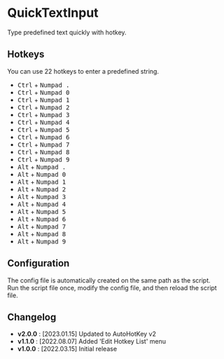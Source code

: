 # QuickTextInput

Type predefined text quickly with hotkey.

## Hotkeys

You can use 22 hotkeys to enter a predefined string.

* <kbd>Ctrl</kbd> + <kbd>Numpad .</kbd>
* <kbd>Ctrl</kbd> + <kbd>Numpad 0</kbd>
* <kbd>Ctrl</kbd> + <kbd>Numpad 1</kbd>
* <kbd>Ctrl</kbd> + <kbd>Numpad 2</kbd>
* <kbd>Ctrl</kbd> + <kbd>Numpad 3</kbd>
* <kbd>Ctrl</kbd> + <kbd>Numpad 4</kbd>
* <kbd>Ctrl</kbd> + <kbd>Numpad 5</kbd>
* <kbd>Ctrl</kbd> + <kbd>Numpad 6</kbd>
* <kbd>Ctrl</kbd> + <kbd>Numpad 7</kbd>
* <kbd>Ctrl</kbd> + <kbd>Numpad 8</kbd>
* <kbd>Ctrl</kbd> + <kbd>Numpad 9</kbd>
* <kbd>Alt</kbd> + <kbd>Numpad .</kbd>
* <kbd>Alt</kbd> + <kbd>Numpad 0</kbd>
* <kbd>Alt</kbd> + <kbd>Numpad 1</kbd>
* <kbd>Alt</kbd> + <kbd>Numpad 2</kbd>
* <kbd>Alt</kbd> + <kbd>Numpad 3</kbd>
* <kbd>Alt</kbd> + <kbd>Numpad 4</kbd>
* <kbd>Alt</kbd> + <kbd>Numpad 5</kbd>
* <kbd>Alt</kbd> + <kbd>Numpad 6</kbd>
* <kbd>Alt</kbd> + <kbd>Numpad 7</kbd>
* <kbd>Alt</kbd> + <kbd>Numpad 8</kbd>
* <kbd>Alt</kbd> + <kbd>Numpad 9</kbd>

## Configuration

The config file is automatically created on the same path as the script.  
Run the script file once, modify the config file, and then reload the script file.

## Changelog

* **v2.0.0** : [2023.01.15] Updated to AutoHotKey v2
* **v1.1.0** : [2022.08.07] Added 'Edit Hotkey List' menu
* **v1.0.0** : [2022.03.15] Initial release
